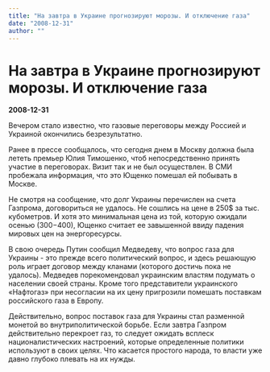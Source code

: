 ```yaml
---
title: "На завтра в Украине прогнозируют морозы. И отключение газа"
date: "2008-12-31"
author: ""
---
```


# На завтра в Украине прогнозируют морозы. И отключение газа

**2008-12-31** 

Вечером стало известно, что газовые переговоры между Россией и Украиной окончились безрезультатно.

Ранее в прессе сообщалось, что сегодня днем в Москву должна была лететь премьер Юлия Тимошенко, чтоб непосредственно принять участие в переговорах. Визит так и не был осуществлен. В СМИ пробежала информация, что это Ющенко помешал ей побывать в Москве.

Не смотря на сообщение, что долг Украины перечислен на счета Газпрома, договориться не удалось. Не сошлись на цене в 250$ за тыс. кубометров. И хотя это минимальная цена из той, которую ожидали осенью (300$-400$), Ющенко считает ее завышенной ввиду падения мировых цен на энергоресурсы.

В свою очередь Путин сообщил Медведеву, что вопрос газа для Украины - это прежде всего политический вопрос, и здесь решающую роль играет договор между кланами (которого достичь пока не удалось). Медведев порекомендовал украинским властям подумать о населении своей страны. Кроме того представители украинского «Нафтогаз» при несогласии на их цену пригрозили помешать поставкам российского газа в Европу.

Действительно, вопрос поставок газа для Украины стал разменной монетой во внутриполитической борьбе. Если завтра Газпром действительно перекроет газ, то следует ожидать всплеск националистических настроений, которые определенные политики используют в своих целях. Что касается простого народа, то власти уже давно глубоко плевать на их нужды.